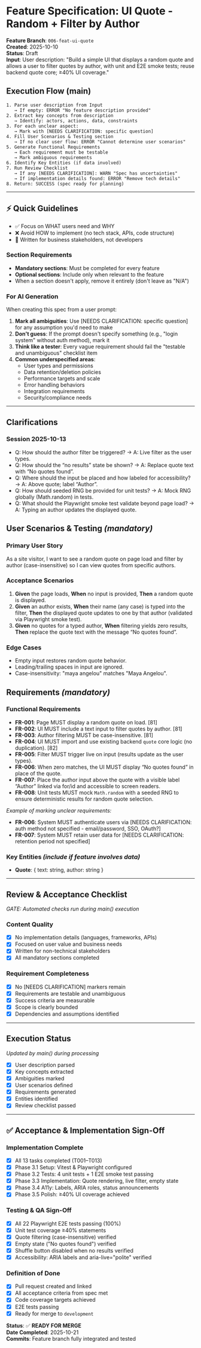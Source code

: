 # Feature Specification: UI Quote - Random + Filter by Author

**Feature Branch**: `006-feat-ui-quote`  
**Created**: 2025-10-10  
**Status**: Draft  
**Input**: User description: "Build a simple UI that displays a random quote and allows a user to filter quotes by author, with unit and E2E smoke tests; reuse backend quote core; ≥40% UI coverage."

## Execution Flow (main)
```
1. Parse user description from Input
   → If empty: ERROR "No feature description provided"
2. Extract key concepts from description
   → Identify: actors, actions, data, constraints
3. For each unclear aspect:
   → Mark with [NEEDS CLARIFICATION: specific question]
4. Fill User Scenarios & Testing section
   → If no clear user flow: ERROR "Cannot determine user scenarios"
5. Generate Functional Requirements
   → Each requirement must be testable
   → Mark ambiguous requirements
6. Identify Key Entities (if data involved)
7. Run Review Checklist
   → If any [NEEDS CLARIFICATION]: WARN "Spec has uncertainties"
   → If implementation details found: ERROR "Remove tech details"
8. Return: SUCCESS (spec ready for planning)
```

---

## ⚡ Quick Guidelines
- ✅ Focus on WHAT users need and WHY
- ❌ Avoid HOW to implement (no tech stack, APIs, code structure)
- 👥 Written for business stakeholders, not developers

### Section Requirements
- **Mandatory sections**: Must be completed for every feature
- **Optional sections**: Include only when relevant to the feature
- When a section doesn't apply, remove it entirely (don't leave as "N/A")

### For AI Generation
When creating this spec from a user prompt:
1. **Mark all ambiguities**: Use [NEEDS CLARIFICATION: specific question] for any assumption you'd need to make
2. **Don't guess**: If the prompt doesn't specify something (e.g., "login system" without auth method), mark it
3. **Think like a tester**: Every vague requirement should fail the "testable and unambiguous" checklist item
4. **Common underspecified areas**:
   - User types and permissions
   - Data retention/deletion policies  
   - Performance targets and scale
   - Error handling behaviors
   - Integration requirements
   - Security/compliance needs

---

## Clarifications

### Session 2025-10-13
- Q: How should the author filter be triggered? → A: Live filter as the user types.
- Q: How should the “no results” state be shown? → A: Replace quote text with “No quotes found”.
- Q: Where should the input be placed and how labeled for accessibility? → A: Above quote; label “Author”.
- Q: How should seeded RNG be provided for unit tests? → A: Mock RNG globally (Math.random) in tests.
- Q: What should the Playwright smoke test validate beyond page load? → A: Typing an author updates the displayed quote.

## User Scenarios & Testing *(mandatory)*

### Primary User Story
As a site visitor, I want to see a random quote on page load and filter by author (case-insensitive) so I can view quotes from specific authors.

### Acceptance Scenarios
1. **Given** the page loads, **When** no input is provided, **Then** a random quote is displayed.
2. **Given** an author exists, **When** their name (any case) is typed into the filter, **Then** the displayed quote updates to one by that author (validated via Playwright smoke test).
3. **Given** no quotes for a typed author, **When** filtering yields zero results, **Then** replace the quote text with the message “No quotes found”.

### Edge Cases
- Empty input restores random quote behavior.
- Leading/trailing spaces in input are ignored.
- Case-insensitivity: "maya angelou" matches "Maya Angelou".

## Requirements *(mandatory)*

### Functional Requirements
- **FR-001**: Page MUST display a random quote on load. [81]
- **FR-002**: UI MUST include a text input to filter quotes by author. [81]
- **FR-003**: Author filtering MUST be case-insensitive. [81]
- **FR-004**: UI MUST import and use existing backend `quote` core logic (no duplication). [82]
 - **FR-005**: Filter MUST trigger live on input (results update as the user types).
 - **FR-006**: When zero matches, the UI MUST display “No quotes found” in place of the quote.
 - **FR-007**: Place the author input above the quote with a visible label “Author” linked via for/id and accessible to screen readers.
 - **FR-008**: Unit tests MUST mock `Math.random` with a seeded RNG to ensure deterministic results for random quote selection.

*Example of marking unclear requirements:*
- **FR-006**: System MUST authenticate users via [NEEDS CLARIFICATION: auth method not specified - email/password, SSO, OAuth?]
- **FR-007**: System MUST retain user data for [NEEDS CLARIFICATION: retention period not specified]

### Key Entities *(include if feature involves data)*
- **Quote**: { text: string, author: string }

---

## Review & Acceptance Checklist
*GATE: Automated checks run during main() execution*

### Content Quality
- [x] No implementation details (languages, frameworks, APIs)
- [x] Focused on user value and business needs
- [x] Written for non-technical stakeholders
- [x] All mandatory sections completed

### Requirement Completeness
- [x] No [NEEDS CLARIFICATION] markers remain
- [x] Requirements are testable and unambiguous  
- [x] Success criteria are measurable
- [x] Scope is clearly bounded
- [x] Dependencies and assumptions identified

---

## Execution Status
*Updated by main() during processing*

- [x] User description parsed
- [x] Key concepts extracted
- [x] Ambiguities marked
- [x] User scenarios defined
- [x] Requirements generated
- [x] Entities identified
- [x] Review checklist passed

---

## ✅ Acceptance & Implementation Sign-Off

### Implementation Complete
- [x] All 13 tasks completed (T001–T013)
- [x] Phase 3.1 Setup: Vitest & Playwright configured
- [x] Phase 3.2 Tests: 4 unit tests + 1 E2E smoke test passing
- [x] Phase 3.3 Implementation: Quote rendering, live filter, empty state
- [x] Phase 3.4 A11y: Labels, ARIA roles, status announcements
- [x] Phase 3.5 Polish: ≥40% UI coverage achieved

### Testing & QA Sign-Off
- [x] All 22 Playwright E2E tests passing (100%)
- [x] Unit test coverage ≥40% statements
- [x] Quote filtering (case-insensitive) verified
- [x] Empty state ("No quotes found") verified
- [x] Shuffle button disabled when no results verified
- [x] Accessibility: ARIA labels and aria-live="polite" verified

### Definition of Done
- [x] Pull request created and linked
- [x] All acceptance criteria from spec met
- [x] Code coverage targets achieved
- [x] E2E tests passing
- [x] Ready for merge to `development`

**Status**: ✅ **READY FOR MERGE**  
**Date Completed**: 2025-10-21  
**Commits**: Feature branch fully integrated and tested
